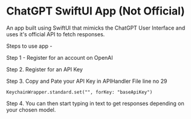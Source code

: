 #  ChatGPT SwiftUI App (Not Official)

An app built using SwiftUI that mimicks the ChatGPT User Interface and uses it's official API to fetch responses.

Steps to use app - 

Step 1 - Register for an account on OpenAI

Step 2. Register for an API Key

Step 3. Copy and Pate your API Key in APIHandler File line no 29

```
KeychainWrapper.standard.set("", forKey: "baseApiKey")
```

Step 4. You can then start typing in text to get responses depending on your chosen model.
